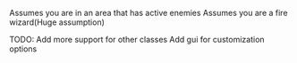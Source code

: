 Assumes you are in an area that has active enemies
Assumes you are a fire wizard(Huge assumption)


TODO: 
  Add more support for other classes
  Add gui for customization options
  
